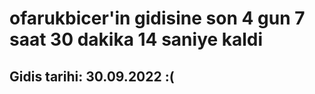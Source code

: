 # ofarukbicer'in gidisine son 4 gun 7 saat 30 dakika 14 saniye kaldi

## Gidis tarihi: 30.09.2022 :(